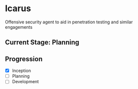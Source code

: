 # Icarus
Offensive security agent to aid in penetration testing and similar engagements

## Current Stage: Planning

## Progression
- [x] Inception
- [ ] Planning
- [ ] Development
